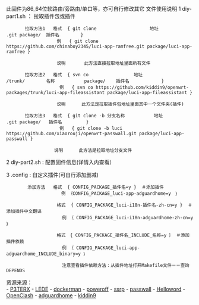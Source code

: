 此固件为86_64位软路由/旁路由/单口等，亦可自行修改其它
文件使用说明
   1     diy-part1.sh ： 拉取插件包或插件
   
           拉取方法1   格式  { git clone                    地址                         .git package/  插件名        } 
                       例   { git clone https://github.com/chinaboy2345/luci-app-ramfree.git package/luci-app-ramfree }
                                      
                       说明       此方法直接拉取地址里面所有文件
                                      
           拉取方法2   格式  { svn co                 地址                        /trunk/        名称           package/    插件名            }
                        例   { svn co https://github.com/kiddin9/openwrt-packages/trunk/luci-app-fileassistant package/luci-app-fileassistant }
                                      
                       说明      此方法是拉取插件包地址里面其中一个文件夹(插件) 
                               
           拉取方法3   格式  { git clone -b 分支名称           地址                            .git package/   插件名         }
                        例   { git clone -b luci https://github.com/xiaorouji/openwrt-passwall.git package/luci-app-passwall }
                                
                      说明      此方法是拉取地址分支文件
                      
                      
   2    diy-part2.sh  :   配置固件信息(详情入内查看）
   
   3    .config       :   自定义插件(可自行添加删减)
            
            添加方法   格式  { CONFIG_PACKAGE_插件名=y }  ＃添加插件
                      　 例 ｛CONFIG_PACKAGE_luci-app-adguardhome=y　｝　
                       
                       格式  { CONFIG_PACKAGE_luci-i18n-插件名-zh-cn=y }  ＃添加插件中文翻译
                         例 ｛ CONFIG_PACKAGE_luci-i18n-adguardhome-zh-cn=y ｝
                       
                       格式　{ CONFIG_PACKAGE_插件名_INCLUDE_名称=y ｝ ＃添加插件依赖
                         例 ｛ CONFIG_PACKAGE_luci-app-adguardhome_INCLUDE_binary=y ｝
                         
                         注意查看插件依赖方法：从插件地址打开Makefile文件－－查询DEPENDS
                         
         
  资源来源：       
         - [P3TERX](https://github.com/P3TERX/Actions-OpenWrt)
         - [LEDE](https://github.com/coolsnowwolf/lede)
         - [dockerman](https://github.com/lisaac/luci-app-dockerman)
         - [poweroff](https://github.com/esirplayground/luci-app-poweroff)
         - [ssrp](https://github.com/fw876/helloworld)
         - [passwall](https://github.com/xiaorouji/openwrt-passwall)
         - [Helloword](https://github.com/jerrykuku/luci-app-vssr)
         - [OpenClash](https://github.com/vernesong/OpenClash)
         - [adguardhome](https://github.com/rufengsuixing/luci-app-adguardhome)
         - [kiddin9](https://github.com/kiddin9/openwrt-packages)
           
           
                                      
                                                           
